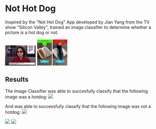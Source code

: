 # Not Hot Dog
Inspired by the "Not Hot Dog" App developed by Jian Yang from the TV show "Silicon Valley", trained an image classifier to determine whether a picture is a hot dog or not.



<p float="left">
  <img src='/images/jian_yang_hbo_silicon_valley.jpeg' width="100" />
  <img src='/images/not_hot_dog_app.jpeg' width="100" /> 
</p>


## Results

The Image Classifier was able to succesfully classify that the following image was a hotdog:
<img src = '/images/predicted_hotdog.png'>

And was able to successfully classify that the following image was not a hotdog:
<img src = '/images/predicted_nothotdog.png'>

<p float="left">
  <img src='/images/predicted_hotdog.png'/>
  <img src='/images/predicted_nothotdog.png'/> 
</p>

